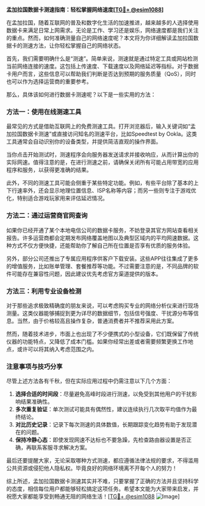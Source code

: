 **孟加拉国数据卡测速指南：轻松掌握网络速度[[TG💪+ @esim1088](https://t.me/s/esim1088)]**

在孟加拉国，随着互联网的普及和数字化生活的加速推进，越来越多的人选择使用数据卡来满足日常上网需求。无论是工作、学习还是娱乐，网络速度都是我们关注的重点。然而，如何准确测量自己的网络速度呢？本文将为你详细解读孟加拉国数据卡的测速方法，让你轻松掌握自己的网络状态。

首先，我们需要明确什么是“测速”。简单来说，测速就是通过特定工具或网站检测当前网络连接的速度。这包括上传速度、下载速度以及网络延迟等指标。对于数据卡用户而言，这些信息可以帮助我们判断是否达到预期的服务质量（QoS），同时也可以作为选择运营商的重要参考。

那么，具体该如何进行数据卡测速呢？以下是一些实用的方法：

### 方法一：使用在线测速工具

最常见的方式是借助互联网上的免费测速工具。打开浏览器后，输入关键词如“孟加拉国数据卡测速”或直接访问知名的测速平台，比如Speedtest by Ookla。这类工具通常会自动识别你的设备类型，并提供简洁直观的操作界面。

当你点击开始测试时，测速程序会向服务器发送请求并接收响应，从而计算出你的实际网速。值得注意的是，在进行测速之前，请确保关闭所有可能占用带宽的应用程序和服务，以获得更准确的结果。

此外，不同的测速工具可能会侧重于某些特定功能。例如，有些平台除了基本的上下行速率外，还会显示地理位置信息、ISP名称等内容；而另一些则专注于游戏优化，特别适合游戏玩家用来评估延迟情况。

### 方法二：通过运营商官网查询

如果你已经开通了某个本地电信公司的数据卡服务，不妨登录其官方网站查看相关报告。许多运营商都会定期发布网络覆盖地图以及典型区域内的平均网速数据。这种方式不仅方便快捷，还能帮助你了解自己所在位置是否享有优质的服务体验。

另外，部分公司还推出了专属应用程序供客户下载安装。这些APP往往集成了更多的增值服务，比如账单管理、套餐推荐等功能。不过需要注意的是，不同品牌的软件可能存在兼容性问题，因此建议优先考虑官方渠道提供的版本。

### 方法三：利用专业设备检测

对于那些追求极致精确度的朋友来说，可以考虑购买专业的网络分析仪来进行现场测量。这类仪器能够捕捉到更为详尽的数据细节，包括信号强度、干扰源分布等信息。当然，由于价格较高且操作复杂，普通消费者并不推荐采用此方案。

然而，随着技术进步，市面上也出现了不少便携式的小型设备，它们既保留了传统仪器的功能特点，又降低了成本门槛。如果你经常出差或者需要频繁更换工作地点，或许可以将其纳入考虑范围之内。

### 注意事项与技巧分享

尽管上述方法各有千秋，但在实际应用过程中仍需注意以下几个方面：

1. **选择合适的时间段**：尽量避免高峰时段进行测速，以免受到其他用户的干扰影响结果准确性。
2. **多次重复验证**：单次测试可能具有偶然性，建议连续执行几次取平均值作为最终结论。
3. **对比历史记录**：记录下每次测速的具体数值，长期跟踪变化趋势有助于发现潜在的问题。
4. **保持冷静心态**：即使发现网速不达标也不要急躁，先检查路由器设置是否正确，再联系客服寻求解决方案。

最后还要提醒大家，无论采取哪种方式测速，都应遵循法律法规的要求，不得滥用公共资源或侵犯他人隐私权。毕竟良好的网络环境离不开每个人的努力！

综上所述，孟加拉国数据卡测速其实并不难，只要掌握了正确的方法并且坚持科学的态度，相信每位用户都能够轻松搞定这项任务。希望本文能为大家带来启发，并祝愿大家都能享受到畅通无阻的网络生活！[[TG💪+ @esim1088](https://t.me/s/esim1088) ![Image](https://i.postimg.cc/4NQfJmqS/Snipaste-2025-05-13-00-14-12.png)]